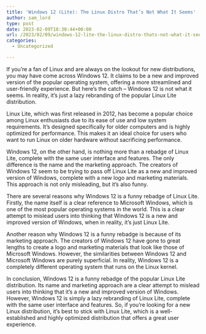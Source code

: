 ```yaml
---
title: 'Windows 12 (Lite): The Linux Distro That’s Not What It Seems'
author: sam_lord
type: post
date: 2023-02-09T18:30:44+00:00
url: /2023/02/09/windows-12-lite-the-linux-distro-thats-not-what-it-seems/
categories:
  - Uncategorized

---
```

If you&#8217;re a fan of Linux and are always on the lookout for new distributions, you may have come across Windows 12. It claims to be a new and improved version of the popular operating system, offering a more streamlined and user-friendly experience. But here&#8217;s the catch – Windows 12 is not what it seems. In reality, it&#8217;s just a lazy rebranding of the popular Linux Lite distribution.

Linux Lite, which was first released in 2012, has become a popular choice among Linux enthusiasts due to its ease of use and low system requirements. It&#8217;s designed specifically for older computers and is highly optimized for performance. This makes it an ideal choice for users who want to run Linux on older hardware without sacrificing performance.

Windows 12, on the other hand, is nothing more than a rebadge of Linux Lite, complete with the same user interface and features. The only difference is the name and the marketing approach. The creators of Windows 12 seem to be trying to pass off Linux Lite as a new and improved version of Windows, complete with a new logo and marketing materials. This approach is not only misleading, but it&#8217;s also funny.

There are several reasons why Windows 12 is a funny rebadge of Linux Lite. Firstly, the name itself is a clear reference to Microsoft Windows, which is one of the most popular operating systems in the world. This is a clear attempt to mislead users into thinking that Windows 12 is a new and improved version of Windows, when in reality, it&#8217;s just Linux Lite.

Another reason why Windows 12 is a funny rebadge is because of its marketing approach. The creators of Windows 12 have gone to great lengths to create a logo and marketing materials that look like those of Microsoft Windows. However, the similarities between Windows 12 and Microsoft Windows are purely superficial. In reality, Windows 12 is a completely different operating system that runs on the Linux kernel.

In conclusion, Windows 12 is a funny rebadge of the popular Linux Lite distribution. Its name and marketing approach are a clear attempt to mislead users into thinking that it&#8217;s a new and improved version of Windows. However, Windows 12 is simply a lazy rebranding of Linux Lite, complete with the same user interface and features. So, if you&#8217;re looking for a new Linux distribution, it&#8217;s best to stick with Linux Lite, which is a well-established and highly optimized distribution that offers a great user experience.